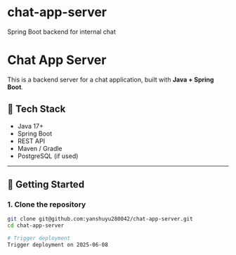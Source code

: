 # chat-app-server
Spring Boot backend for internal chat

# Chat App Server

This is a backend server for a chat application, built with **Java + Spring Boot**.

## 🔧 Tech Stack

- Java 17+
- Spring Boot
- REST API
- Maven / Gradle
- PostgreSQL (if used)

---

## 🚀 Getting Started

### 1. Clone the repository

```bash
git clone git@github.com:yanshuyu280042/chat-app-server.git
cd chat-app-server

# Trigger deployment
Trigger deployment on 2025-06-08
